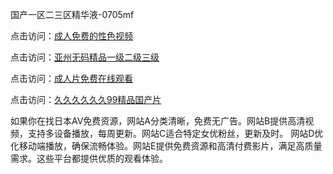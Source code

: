 国产一区二三区精华液-0705mf

点击访问：<a href="https://tfda.pages.dev/">成人免费的性色视频</a>

点击访问：<a href="https://bsdf-5f5.pages.dev/">亚州无码精品一级二级三级</a>

点击访问：<a href="https://cfad.pages.dev/">成人片免费在线观看</a>

点击访问：<a href="https://gfd-5xg.pages.dev/">久久久久久久99精品国产片</a>


如果你在找日本AV免费资源，网站A分类清晰，免费无广告。网站B提供高清视频，支持多设备播放，每周更新。网站C适合特定女优粉丝，更新及时。
网站D优化移动端播放，确保流畅体验。网站E提供免费资源和高清付费影片，满足高质量需求。这些平台都提供优质的观看体验。

<span style="display:none;">[Canonical link](）</span>


